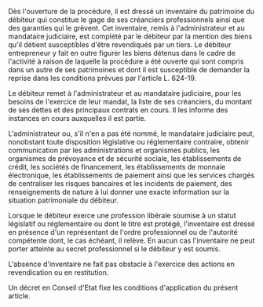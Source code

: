 Dès l'ouverture de la procédure, il est dressé un inventaire du patrimoine du débiteur qui constitue le gage de ses créanciers professionnels ainsi que des garanties qui le grèvent. Cet inventaire, remis à l'administrateur et au mandataire judiciaire, est complété par le débiteur par la mention des biens qu'il détient susceptibles d'être revendiqués par un tiers. Le débiteur entrepreneur y fait en outre figurer les biens détenus dans le cadre de l'activité à raison de laquelle la procédure a été ouverte qui sont compris dans un autre de ses patrimoines et dont il est susceptible de demander la reprise dans les conditions prévues par l'article L. 624-19.


Le débiteur remet à l'administrateur et au mandataire judiciaire, pour les besoins de l'exercice de leur mandat, la liste de ses créanciers, du montant de ses dettes et des principaux contrats en cours. Il les informe des instances en cours auxquelles il est partie.


L'administrateur ou, s'il n'en a pas été nommé, le mandataire judiciaire peut, nonobstant toute disposition législative ou réglementaire contraire, obtenir communication par les administrations et organismes publics, les organismes de prévoyance et de sécurité sociale, les établissements de crédit, les sociétés de financement, les établissements de monnaie électronique, les établissements de paiement ainsi que les services chargés de centraliser les risques bancaires et les incidents de paiement, des renseignements de nature à lui donner une exacte information sur la situation patrimoniale du débiteur.


Lorsque le débiteur exerce une profession libérale soumise à un statut législatif ou réglementaire ou dont le titre est protégé, l'inventaire est dressé en présence d'un représentant de l'ordre professionnel ou de l'autorité compétente dont, le cas échéant, il relève. En aucun cas l'inventaire ne peut porter atteinte au secret professionnel si le débiteur y est soumis.


L'absence d'inventaire ne fait pas obstacle à l'exercice des actions en revendication ou en restitution.


Un décret en Conseil d'Etat fixe les conditions d'application du présent article.

